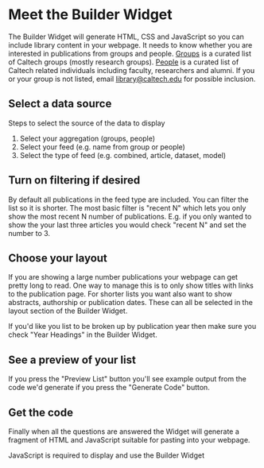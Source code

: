 
# Meet the Builder Widget

The Builder Widget will generate HTML, CSS and JavaScript so you can 
include library content in your webpage. 
It needs to know whether you are interested in publications from groups and
people. [Groups](/groups/) is a curated list of Caltech
groups (mostly research groups). [People](/people/) is a curated list 
of Caltech related individuals including faculty, researchers and alumni. 
If you or your group is not listed, email library@caltech.edu for possible inclusion.

## Select a data source

Steps to select the source of the data to display

1. Select your aggregation (groups, people)
2. Select your feed (e.g. name from group or people)
3. Select the type of feed (e.g. combined, article, dataset, model)

## Turn on filtering if desired

By default all publications in the feed type are included. 
You can filter the list so it is shorter.  The most basic filter is 
"recent N" which lets you only show the most recent N number of 
publications.  E.g. if you only wanted to show the your last three 
articles you would check "recent N" and set the number to 3.

## Choose your layout

If you are showing a large number publications your webpage can get pretty 
long to read. One way to manage this is to only show titles with links to the 
publication page.  For shorter lists you want also want to show abstracts, 
authorship or publication dates.  These can all be selected in the layout section of the Builder Widget.

If you'd like you list to be broken up by publication year then
make sure you check "Year Headings" in the Builder Widget.

## See a preview of your list

If you press the "Preview List" button you'll see example output from the code we'd generate if you press the "Generate Code" button.

## Get the code

Finally when all the questions are answered the Widget will generate a fragment of HTML and JavaScript suitable for pasting into your webpage.



<section id="builder-widget" class="widget"><!-- This is where "the widget" should display --></section>

<noscript>JavaScript is required to display and use the Builder Widget</noscript>

<script src="/scripts/CL.js"></script>

<script src="/scripts/CL-BuilderWidget.js"></script>

<script>
(function (document, window) {
    let cl = Object.assign({}, window.CL),
        widget_element = document.getElementById("builder-widget");

    /* NOTE: We want the builder to be hosted 
     * where our code is deployed */
    cl.BaseURL = "";
    cl.BuilderWidget(widget_element);
}(document, window));
</script>
